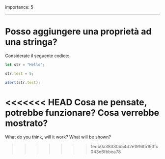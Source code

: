 importance: 5

---

# Posso aggiungere una proprietà ad una stringa?

Considerate il seguente codice:

```js
let str = "Hello";

str.test = 5;

alert(str.test);
```

<<<<<<< HEAD
Cosa ne pensate, potrebbe funzionare? Cosa verrebbe mostrato?
=======
What do you think, will it work? What will be shown?
>>>>>>> 1edb0a38330b54d2e1916f5193fc043e6fbbea78
